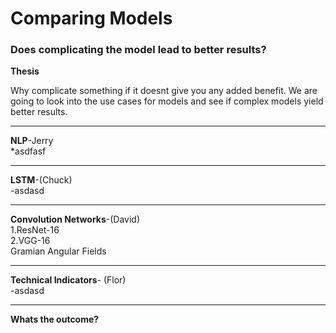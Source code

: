 # Comparing Models

### Does complicating the model lead to better results?

**Thesis**

Why complicate something if it doesnt give you any added benefit. We are going to look into the use cases for models and see if complex models yield better results. 

---
**NLP**-Jerry <br />
  *asdfasf

---
**LSTM**-(Chuck) <br />
-asdasd

---
**Convolution Networks**-(David) <br />
1.ResNet-16 <br />
2.VGG-16 <br />
Gramian Angular Fields <br />

---
**Technical Indicators**- (Flor) <br />
-asdasd

---
**Whats the outcome?**
